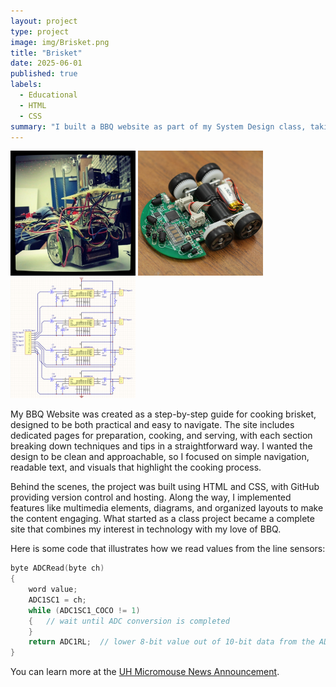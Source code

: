 ```yaml
---
layout: project
type: project
image: img/Brisket.png
title: "Brisket"
date: 2025-06-01
published: true
labels:
  - Educational
  - HTML
  - CSS
summary: "I built a BBQ website as part of my System Design class, taking the idea from concept to a working site. Starting with limited coding experience, I learned HTML, CSS, and GitHub version control while designing pages that cover brisket prep, cooking, and serving. Along the way I created diagrams, documented requirements, and overcame challenges with styling, file paths, and deployment. The project not only taught me technical skills but also gave me confidence in managing a full development cycle."
---
```


<div class="text-center p-4">
  <img width="200px" src="../img/micromouse/micromouse-robot.png" class="img-thumbnail" >
  <img width="200px" src="../img/micromouse/micromouse-robot-2.jpg" class="img-thumbnail" >
  <img width="200px" src="../img/micromouse/micromouse-circuit.png" class="img-thumbnail" >
</div>

My BBQ Website was created as a step-by-step guide for cooking brisket, designed to be both practical and easy to navigate. The site includes dedicated pages for preparation, cooking, and serving, with each section breaking down techniques and tips in a straightforward way. I wanted the design to be clean and approachable, so I focused on simple navigation, readable text, and visuals that highlight the cooking process.

Behind the scenes, the project was built using HTML and CSS, with GitHub providing version control and hosting. Along the way, I implemented features like multimedia elements, diagrams, and organized layouts to make the content engaging. What started as a class project became a complete site that combines my interest in technology with my love of BBQ.

Here is some code that illustrates how we read values from the line sensors:

```cpp
byte ADCRead(byte ch)
{
    word value;
    ADC1SC1 = ch;
    while (ADC1SC1_COCO != 1)
    {   // wait until ADC conversion is completed   
    }
    return ADC1RL;  // lower 8-bit value out of 10-bit data from the ADC
}
```

You can learn more at the [UH Micromouse News Announcement](https://manoa.hawaii.edu/news/article.php?aId=2857).

